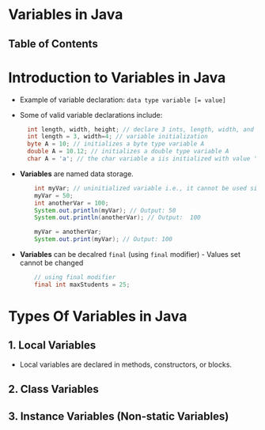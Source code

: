 # Variables in Java

## Table of Contents

# Introduction to Variables in Java

- Example of variable declaration: `data type variable [= value]`
- Some of valid variable declarations include:

  ```java
    int length, width, height; // declare 3 ints, length, width, and height
    int length = 3, width=4; // variable initialization
    byte A = 10; // initializes a byte type variable A
    double A = 10.12; // initializes a double type variable A
    char A = 'a'; // the char variable a iis initialized with value 'a'
  ```

- **Variables** are named data storage.

  ```java
      int myVar; // uninitialized variable i.e., it cannot be used since this has not been assigned
      myVar = 50;
      int anotherVar = 100;
      System.out.println(myVar); // Output: 50
      System.out.println(anotherVar); // Output:  100

      myVar = anotherVar;
      System.out.print(myVar); // Output: 100
  ```

- **Variables** can be decalred `final` (using `final` modifier) - Values set cannot be changed

  ```java
      // using final modifier
      final int maxStudents = 25;
  ```

# Types Of Variables in Java

## 1. Local Variables

- Local variables are declared in methods, constructors, or blocks.

## 2. Class Variables

## 3. Instance Variables (Non-static Variables)
